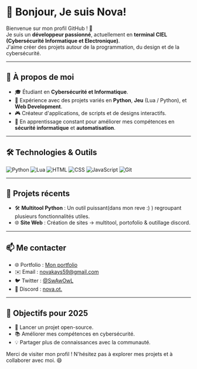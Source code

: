 # 👋 Bonjour, Je suis Nova!

Bienvenue sur mon profil GitHub ! 🚀  
Je suis un **développeur passionné**, actuellement en **terminal CIEL (Cybersécurité Informatique et Electronique)**.  
J'aime créer des projets autour de la programmation, du design et de la cybersécurité.

---

## 🚀 À propos de moi
- 🎓 Étudiant en **Cybersécurité et Informatique**.
- 🔧 Expérience avec des projets variés en **Python**, **Jeu** (Lua / Python), et **Web Development**.
- 🎮 Créateur d'applications, de scripts et de designs interactifs.
- 🌱 En apprentissage constant pour améliorer mes compétences en **sécurité informatique** et **automatisation**.

---

## 🛠️ Technologies & Outils
![Python](https://img.shields.io/badge/-Python-3776AB?logo=python&logoColor=white&style=flat-square)
![Lua](https://img.shields.io/badge/-Lua-2C2D72?logo=lua&logoColor=white&style=flat-square)
![HTML](https://img.shields.io/badge/-HTML-E34F26?logo=html5&logoColor=white&style=flat-square)
![CSS](https://img.shields.io/badge/-CSS-1572B6?logo=css3&logoColor=white&style=flat-square)
![JavaScript](https://img.shields.io/badge/-JavaScript-F7DF1E?logo=javascript&logoColor=black&style=flat-square)
![Git](https://img.shields.io/badge/-Git-F05032?logo=git&logoColor=white&style=flat-square)

---

## 🌟 Projets récents
- 🛠️ **Multitool Python** : Un outil puissant(dans mon reve :) ) regroupant plusieurs fonctionnalités utiles.
- 🌐 **Site Web** : Création de sites -> multitool, portofolio & outillage discord.

---

## 📫 Me contacter
- 🌐 Portfolio : [Mon portfolio](https://novaot.vercel.app) 
- ✉️ Email : [novakays59@gmail.com](mailto:novakays59@gmail.com)
- 🐦 Twitter : [@SwAwOwL](https://twitter.com/SwAwOwL)
- 🎥 Discord : [nova.ot.](https://discord.com/users/770054458691420200)

---

## 🎯 Objectifs pour 2025
- 🚀 Lancer un projet open-source.
- 📚 Améliorer mes compétences en cybersécurité.
- 💡 Partager plus de connaissances avec la communauté.

Merci de visiter mon profil ! N'hésitez pas à explorer mes projets et à collaborer avec moi. 😄
